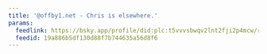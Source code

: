 ```yaml
---
title: '@offby1.net - Chris is elsewhere.'
params:
  feedlink: https://bsky.app/profile/did:plc:t5vvvsbwqv2lnt2fji2p4mcw/rss
  feedid: 19a886b5df130d88f7b744635a56d8f6
---
```

